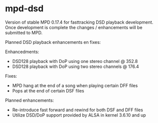 mpd-dsd
=======

Version of stable MPD 0.17.4 for fasttracking DSD playback development.
Once development is complete the changes / enhancements will be submitted to
MPD.

Planned DSD playback enhancements en fixes:

Enhancedments:
- DSD128 playback with DoP using one stereo channel @ 352.8
- DSD128 playback with DoP using two stereo channels @ 176.4

Fixes:
- MPD hang at the end of a song when playing certain DFF files
- Pops at the end of certain DSF files

Planned enhancements:
- Re-introduce fast forward and rewind for both DSF and DFF files
- Utilize DSD/DoP support provided by ALSA in kernel 3.6.10 and up


